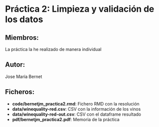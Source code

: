 # Práctica 2: Limpieza y validación de los datos

## Miembros:
La práctica la he realizado de manera individual

## Autor:
Jose María Bernet

## Ficheros:
* **code/bernetjm_practica2.rmd**: Fichero RMD con la resolución
* **data/winequality-red.csv**: CSV con la información de los vinos
* **data/winequality-red-out.csv**: CSV con el dataframe resultado
* **pdf/bernetjm_practica2.pdf**: Memoria de la práctica
